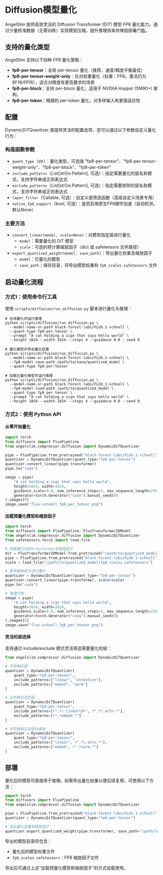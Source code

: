 # Diffusion模型量化

AngelSlim 提供高效灵活的 Diffusion Transformer (DiT) 模型 FP8 量化能力。通过少量校准数据（无需训练）实现模型压缩，提升推理效率并降低部署门槛。

## 支持的量化类型

AngelSlim 支持以下四种 FP8 量化策略：

- **fp8-per-tensor**：全局 per-tensor 量化（推荐，速度/精度平衡最佳）
- **fp8-per-tensor-weight-only**：仅对权重量化（权重：FP8，激活仍为 BF16/FP16），适合对精度有更高要求的场景
- **fp8-per-block**：支持 per-block 量化，适用于 NVIDIA Hopper (SM90+) 架构。
- **fp8-per-token**：精细的 per-token 量化，对多样输入有更强适应性

## 配置

DynamicDiTQuantizer 类提供灵活的配置选项，您可以通过以下参数自定义量化行为：

### 构造函数参数

- `quant_type`（str）：量化类型，可选值 "fp8-per-tensor"、"fp8-per-tensor-weight-only"、"fp8-per-block"、"fp8-per-token"
- `include_patterns`（List[str|re.Pattern], 可选）：指定需要量化的层名称模式，支持字符串或正则表达式
- `exclude_patterns`（List[str|re.Pattern], 可选）：指定需要排除的层名称模式，支持字符串或正则表达式
- `layer_filter`（Callable, 可选）：自定义层筛选函数（高级自定义场景专用）
- `native_fp8_support`（bool, 可选）：是否启用原生FP8硬件加速（自动检测，默认None）

### 主要方法

- `convert_linear(model, scale=None)`：对模型指定层进行量化
  - `model`：需要量化的 DiT 模型
  - `scale`：可选的预计算缩放因子（dict 或 safetensors 文件路径）
- `export_quantized_weight(model, save_path)`：导出量化权重及缩放因子
  - `model`：已量化的模型
  - `save_path`：保存目录，将导出模型权重和 `fp8_scales.safetensors` 文件

## 启动量化流程

### 方式1：使用命令行工具

使用 `scripts/diffusion/run_diffusion.py` 脚本进行量化与推理：

```shell
# 在线量化并运行推理
python scripts/diffusion/run_diffusion.py \
  --model-name-or-path black-forest-labs/FLUX.1-schnell \
  --quant-type fp8-per-tensor \
  --prompt "A cat holding a sign that says hello world" \
  --height 1024 --width 1024 --steps 4 --guidance 0.0 --seed 0
```

```shell
# 量化模型并导出量化权重
python scripts/diffusion/run_diffusion.py \
  --model-name-or-path black-forest-labs/FLUX.1-schnell \
  --fp8-model-save-path /path/to/save/quantized_model \
  --quant-type fp8-per-tensor
```

```shell
# 加载已量化模型并运行推理
python scripts/diffusion/run_diffusion.py \
  --model-name-or-path black-forest-labs/FLUX.1-schnell \
  --fp8-model-load-path /path/to/quantized_model \
  --quant-type fp8-per-tensor \
  --prompt "A cat holding a sign that says hello world" \
  --height 1024 --width 1024 --steps 4 --guidance 0.0 --seed 0
```

### 方式2：使用 Python API

#### 从零开始量化

```python
import torch
from diffusers import FluxPipeline
from angelslim.compressor.diffusion import DynamicDiTQuantizer

pipe = FluxPipeline.from_pretrained("black-forest-labs/FLUX.1-schnell", torch_dtype=torch.bfloat16)
quantizer = DynamicDiTQuantizer(quant_type="fp8-per-tensor")
quantizer.convert_linear(pipe.transformer)
pipe.to("cuda")

image = pipe(
    "A cat holding a sign that says hello world",
    height=1024, width=1024,
    guidance_scale=0.0, num_inference_steps=4, max_sequence_length=256,
    generator=torch.Generator("cuda").manual_seed(0)
).images[0]
image.save("flux-schnell_fp8_per_tensor.png")
```

#### 加载预量化模型和缩放因子

```python
import torch
from diffusers import FluxPipeline, FluxTransformer2DModel
from angelslim.compressor.diffusion import DynamicDiTQuantizer
from safetensors.torch import load_file

# 加载量化后的transformer和缩放因子
dit = FluxTransformer2DModel.from_pretrained("/path/to/quantized_model/")
pipe = FluxPipeline.from_pretrained("black-forest-labs/FLUX.1-schnell", transformer=dit, torch_dtype=torch.bfloat16)
scale = load_file("/path/to/quantized_model/fp8_scales.safetensors")

# 使用缩放因子进行量化
quantizer = DynamicDiTQuantizer(quant_type="fp8-per-tensor")
quantizer.convert_linear(pipe.transformer, scale=scale)
pipe.to("cuda")

# 推理示例
image = pipe(
    "A cat holding a sign that says hello world",
    height=1024, width=1024,
    guidance_scale=0.0, num_inference_steps=4, max_sequence_length=256,
    generator=torch.Generator("cuda").manual_seed(0)
).images[0]
image.save("flux-schnell_fp8_per_tensor.png")
```

#### 灵活的层选择

支持通过 include/exclude 模式灵活筛选需要量化的层：

```python
from angelslim.compressor.diffusion import DynamicDiTQuantizer

# 字符串匹配
quantizer = DynamicDiTQuantizer(
    quant_type="fp8-per-tensor",
    include_patterns=["linear", "attention"],
    exclude_patterns=["embed", "norm"]
)

# 正则表达式匹配
quantizer = DynamicDiTQuantizer(
    quant_type="fp8-per-tensor",
    include_patterns=[r".*\.linear\d+", r".*\.attn.*"],
    exclude_patterns=[r".*embed.*"]
)

# 字符串和正则混合使用
quantizer = DynamicDiTQuantizer(
    quant_type="fp8-per-tensor",
    include_patterns=["linear", r".*\.attn.*"],
    exclude_patterns=["embed", r".*norm.*"]
)
```

## 部署

量化后的模型可直接用于推理。如需导出量化权重以便后续复用，可使用以下方法：

```python
import torch
from diffusers import FluxPipeline
from angelslim.compressor.diffusion import DynamicDiTQuantizer

pipe = FluxPipeline.from_pretrained("black-forest-labs/FLUX.1-schnell", torch_dtype=torch.bfloat16)
quantizer = DynamicDiTQuantizer(quant_type="fp8-per-tensor")

# 导出量化权重和缩放因子
quantizer.export_quantized_weight(pipe.transformer, save_path="/path/to/save/quantized_model/")
```

导出的模型目录将包含：
- 量化后的模型权重文件
- `fp8_scales.safetensors`：FP8 缩放因子文件

导出后可通过上述"加载预量化模型和缩放因子"的方式加载使用。



